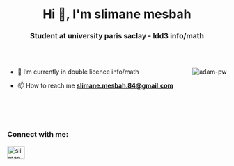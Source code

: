 <h1 align="center">Hi 👋, I'm slimane mesbah</h1>
<h3 align="center">Student at university paris saclay - ldd3 info/math</h3>

<br>

<br>

<p><img align="right" src="https://user-images.githubusercontent.com/72779962/196053294-43813887-ceb5-415e-af47-4f3118c419de.png" alt="adam-pw" /></p>


- 🌱 I’m currently in double licence info/math

- 📫 How to reach me **slimane.mesbah.84@gmail.com**

<br>
<br>
<br>


<h3 align="left">Connect with me:</h3>
<p align="left">
  <a href="https://www.linkedin.com/in/slimane-mesbah-cs/" target="blank"><img align="center"
      src="https://user-images.githubusercontent.com/72779962/196053395-c1be3c59-fa9e-454b-ae05-f51be2bac575.png"
      alt="slimane-msb" height="30" width="40" /></a>
  
</p>
